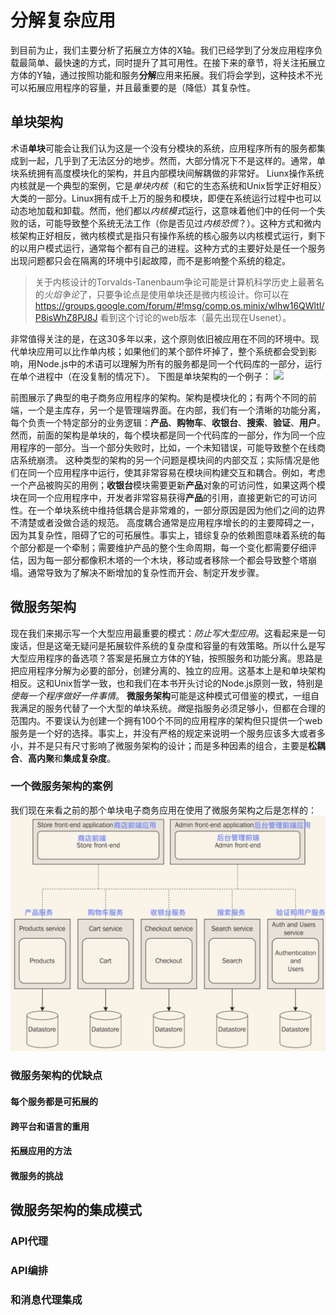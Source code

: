 # 分解复杂应用
到目前为止，我们主要分析了拓展立方体的X轴。我们已经学到了分发应用程序负载最简单、最快速的方式，同时提升了其可用性。在接下来的章节，将关注拓展立方体的Y轴，通过按照功能和服务**分解**应用来拓展。我们将会学到，这种技术不光可以拓展应用程序的容量，并且最重要的是（降低）其复杂性。
## 单块架构
术语**单块**可能会让我们认为这是一个没有分模块的系统，应用程序所有的服务都集成到一起，几乎到了无法区分的地步。然而，大部分情况下不是这样的。通常，单块系统拥有高度模块化的架构，并且内部模块间解耦做的非常好。
Liunx操作系统内核就是一个典型的案例，它是*单块内核*（和它的生态系统和Unix哲学正好相反）大类的一部分。Linux拥有成千上万的服务和模块，即便在系统运行过程中也可以动态地加载和卸载。然而，他们都以*内核模式*运行，这意味着他们中的任何一个失败的话，可能导致整个系统无法工作（你是否见过*内核恐慌*？）。这种方式和微内核架构正好相反，微内核模式是指只有操作系统的核心服务以内核模式运行，剩下的以用户模式运行，通常每个都有自己的进程。这种方式的主要好处是任一个服务出现问题都只会在隔离的环境中引起故障，而不是影响整个系统的稳定。

> 关于内核设计的Torvalds-Tanenbaum争论可能是计算机科学历史上最著名的*火焰争论*了，只要争论点是使用单块还是微内核设计。你可以在 https://groups.google.com/forum/#!msg/comp.os.minix/wlhw16QWltI/P8isWhZ8PJ8J 看到这个讨论的web版本（最先出现在Usenet）。

非常值得关注的是，在这30多年以来，这个原则依旧被应用在不同的环境中。现代单块应用可以比作单内核；如果他们的某个部件坏掉了，整个系统都会受到影响，用Node.js中的术语可以理解为所有的服务都是同一个代码库的一部分，运行在单个进程中（在没复制的情况下）。
下图是单块架构的一个例子：
![](../images/monolithic_architecture.png)

前图展示了典型的电子商务应用程序的架构。架构是模块化的；有两个不同的前端，一个是主库存，另一个是管理端界面。在内部，我们有一个清晰的功能分离，每个负责一个特定部分的业务逻辑：**产品**、**购物车**、**收银台**、**搜索**、**验证**、**用户**。然而，前面的架构是单块的，每个模块都是同一个代码库的一部分，作为同一个应用程序的一部分。当一个部分失败时，比如，一个未知错误，可能导致整个在线商店系统崩溃。
这种类型的架构的另一个问题是模块间的内部交互；实际情况是他们在同一个应用程序中运行，使其非常容易在模块间构建交互和耦合。例如，考虑一个产品被购买的用例；**收银台**模块需要更新**产品**对象的可访问性，如果这两个模块在同一个应用程序中，开发者非常容易获得**产品**的引用，直接更新它的可访问性。在一个单块系统中维持低耦合是非常难的，一部分原因是因为他们之间的边界不清楚或者没做合适的规范。
高度耦合通常是应用程序增长的的主要障碍之一，因为其复杂性，阻碍了它的可拓展性。事实上，错综复杂的依赖图意味着系统的每个部分都是一个牵制；需要维护产品的整个生命周期，每一个变化都需要仔细评估，因为每一部分都像积木塔的一个木块，移动或者移除一个都会导致整个塔崩塌。通常导致为了解决不断增加的复杂性而开会、制定开发步骤。
## 微服务架构
现在我们来揭示写一个大型应用最重要的模式：*防止写大型应用*。这看起来是一句废话，但是这毫无疑问是拓展软件系统的复杂度和容量的有效策略。所以什么是写大型应用程序的备选项？答案是拓展立方体的Y轴，按照服务和功能分离。思路是把应用程序分解为必要的部分，创建分离的、独立的应用。这基本上是和单块架构相反。这和Unix哲学一致，也和我们在本书开头讨论的Node.js原则一致，特别是*使每一个程序做好一件事情*。
**微服务架构**可能是这种模式可借鉴的模式，一组自我满足的服务代替了一个大型的单块系统。*微*是指服务必须足够小，但都在合理的范围内。不要误认为创建一个拥有100个不同的应用程序的架构但只提供一个web服务是一个好的选择。事实上，并没有严格的规定来说明一个服务应该多大或者多小，并不是只有尺寸影响了微服务架构的设计；而是多种因素的组合，主要是**松耦合**、**高内聚**和**集成复杂度**。
### 一个微服务架构的案例
我们现在来看之前的那个单块电子商务应用在使用了微服务架构之后是怎样的：
![](../images/mono_to_microservice.png)
### 微服务架构的优缺点
#### 每个服务都是可拓展的
#### 跨平台和语言的重用
#### 拓展应用的方法
#### 微服务的挑战
## 微服务架构的集成模式
### API代理
### API编排
### 和消息代理集成



